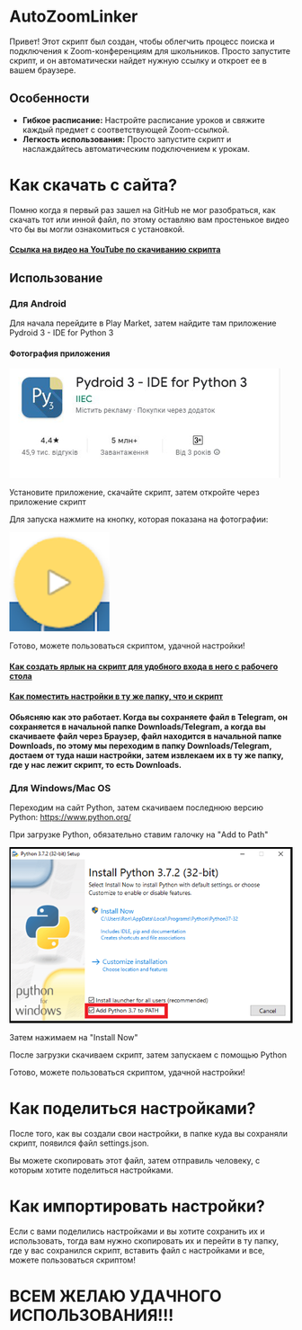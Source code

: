 # AutoZoomLinker

Привет! Этот скрипт был создан, чтобы облегчить процесс поиска и подключения к Zoom-конференциям для школьников. Просто запустите скрипт, и он автоматически найдет нужную ссылку и откроет ее в вашем браузере.

## Особенности

- **Гибкое расписание:** Настройте расписание уроков и свяжите каждый предмет с соответствующей Zoom-ссылкой.
- **Легкость использования:** Просто запустите скрипт и наслаждайтесь автоматическим подключением к урокам.

# Как скачать с сайта?

Помню когда я первый раз зашел на GitHub не мог разобраться, как скачать тот или инной файл, по этому оставляю вам простенькое видео что бы вы могли ознакомиться с установкой.

#### [Ссылка на видео на YouTube по скачиванию скрипта](https://youtube.com/shorts/TW4f2Tp4Lc0?feature=share)

## Использование

### Для Android

Для начала перейдите в Play Market, затем найдите там приложение Pydroid 3 - IDE for Python 3

#### Фотография приложения

![Pydroid 3 - IDE for Python 3](photo/pydroid.jpg)

Установите приложение, скачайте скрипт, затем откройте через приложение скрипт

Для запуска нажмите на кнопку, которая показана на фотографии:

![Запуск скрипта для Android](photo/runandrioid.png)

Готово, можете пользоваться скриптом, удачной настройки!

#### [Как создать ярлык на скрипт для удобного входа в него с рабочего стола](https://youtube.com/shorts/lod0MMO5TFk?feature=share)

#### [Как поместить настройки в ту же папку, что и скрипт](https://youtube.com/shorts/lod0MMO5TFk?feature=share)

#### Обьясняю как это работает. Когда вы сохраняете файл в Telegram, он сохраняется в начальной папке Downloads/Telegram, а когда вы скачиваете файл через Браузер, файл находится в начальной папке Downloads, по этому мы переходим в папку Downloads/Telegram, достаем от туда наши настройки, затем извлекаем их в ту же папку, где у нас лежит скрипт, то есть Downloads.

### Для Windows/Mac OS

Переходим на сайт Python, затем скачиваем последнюю версию Python: https://www.python.org/

При загрузке Python, обязательно ставим галочку на "Add to Path"

![Add to Path](photo/add_to_path.png)

Затем нажимаем на "Install Now"

После загрузки скачиваем скрипт, затем запускаем с помощью Python

Готово, можете пользоваться скриптом, удачной настройки!

# Как поделиться настройками?

После того, как вы создали свои настройки, в папке куда вы сохраняли скрипт, появился файл settings.json.

Вы можете скопировать этот файл, затем отправиль человеку, с которым хотите поделиться настройками.

# Как импортировать настройки?

Если с вами поделились настройками и вы хотите сохранить их и использовать, тогда вам нужно скопировать их и перейти в ту папку, где у вас сохранился скрипт, вставить файл с настройками и все, можете пользоваться скриптом!

# ВСЕМ ЖЕЛАЮ УДАЧНОГО ИСПОЛЬЗОВАНИЯ!!!
